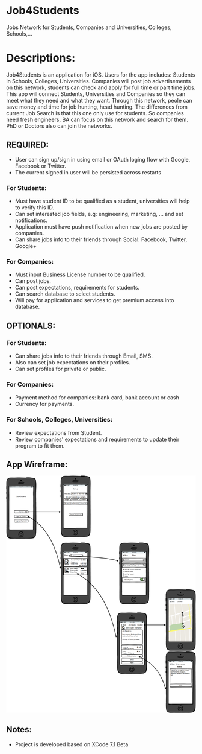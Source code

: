 # Job4Students
Jobs Network for Students, Companies and Universities, Colleges, Schools,...

# Descriptions:
Job4Students is an application for iOS. 
Users for the app includes: Students in Schools, Colleges, Universities.
Companies will post job advertisements on this network, students can check and apply for full time or part time jobs.
This app will connect Students, Universities and Companies so they can meet what they need and what they want.
Through this network, peole can save money and time for job hunting, head hunting.
The differences from current Job Search is that this one only use for students. So companies need fresh engineers, BA can focus on this network and search for them. PhD or Doctors also can join the networks.


## REQUIRED:
- User can sign up/sign in using email or OAuth loging flow with Google, Facebook or Twitter.
- The current signed in user will be persisted across restarts

### For Students:
- Must have student ID to be qualified as a student, universities will help to verify this ID.
- Can set interested job fields, e.g: engineering, marketing, ... and set notifications.
- Application must have push notification when new jobs are posted by companies.
- Can share jobs info to their friends through Social: Facebook, Twitter, Google+

### For Companies:
- Must input Business License number to be qualified.
- Can post jobs.
- Can post expectations, requirements for students.
- Can search database to select students.
- Will pay for application and services to get premium access into database.

## OPTIONALS:
### For Students: 
- Can share jobs info to their friends through Email, SMS.
- Also can set job expectations on their profiles.
- Can set profiles for private or public.

### For Companies:
- Payment method for companies: bank card, bank account or cash
- Currency for payments.

### For Schools, Colleges, Universities:
- Review expectations from Student.
- Review companies' expectations and requirements to update their program to fit them.

## App Wireframe: 
![Job4Students](Mockups/Basic.png)

## Notes:
- Project is developed based on XCode 7.1 Beta

